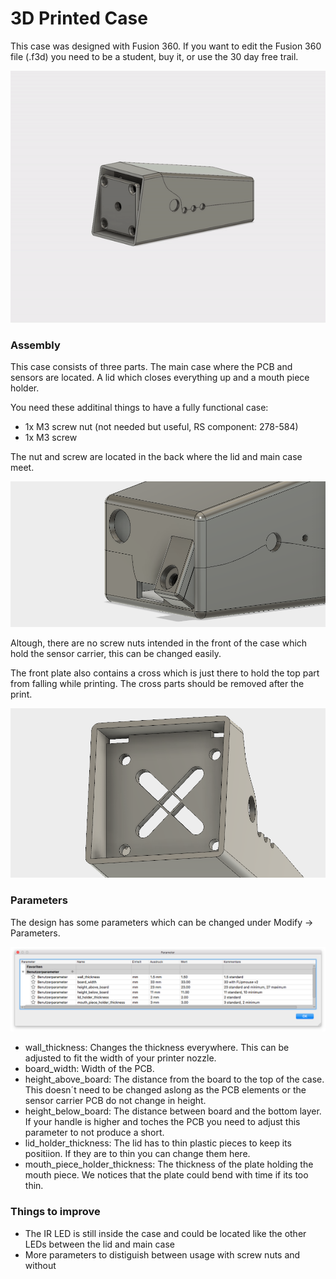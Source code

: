 # 3D Printed Case

This case was designed with Fusion 360. If you want to edit the Fusion 360 file (.f3d) you need to be a student, buy it, or use the 30 day free trail.

![Break Off](../../../../img/fusion_design_animation.gif)


### Assembly

This case consists of three parts. The main case where the PCB and sensors are located. A lid which closes everything up and a mouth piece holder.

You need these additinal things to have a fully functional case:

* 1x M3 screw nut (not needed but useful, RS component: 278-584)
* 1x M3 screw

The nut and screw are located in the back where the lid and main case meet.

![Break Off](../../../../img/fusion_design_screw.png)

Altough, there are no screw nuts intended in the front of the case which hold the sensor carrier, this can be changed easily.

The front plate also contains a cross which is just there to hold the top part from falling while printing. The cross parts should be removed after the print.

![Break Off](../../../../img/fusion_design_break_off_part.png)

### Parameters

The design has some parameters which can be changed under Modify -> Parameters.

![Parameters](../../../../img/fusion_design_parameters.png)

* wall_thickness: Changes the thickness everywhere. This can be adjusted to fit the width of your printer nozzle.
* board_width: Width of the PCB.
* height_above_board: The distance from the board to the top of the case. This doesn´t need to be changed aslong as the PCB elements or the sensor carrier PCB do not change in height.
* height_below_board: The distance between board and the bottom layer. If your handle is higher and toches the PCB you need to adjust this parameter to not produce a short.
* lid_holder_thickness: The lid has to thin plastic pieces to keep its positiion. If they are to thin you can change them here.
* mouth_piece_holder_thickness: The thickness of the plate holding the mouth piece. We notices that the plate could bend with time if its too thin.

### Things to improve

* The IR LED is still inside the case and could be located like the other LEDs between the lid and main case
* More parameters to distiguish between usage with screw nuts and without
